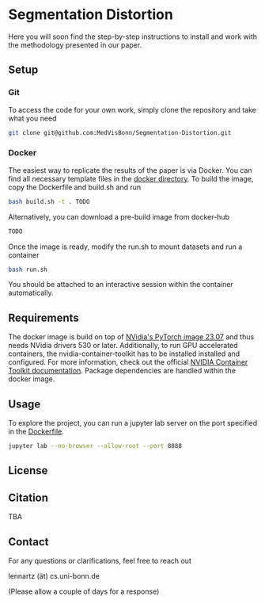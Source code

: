 # Segmentation Distortion
Here you will soon find the step-by-step instructions to install and work with the methodology presented in our paper.

## Setup

### Git
To access the code for your own work, simply clone the repository and take what you need
```bash
git clone git@github.com:MedVisBonn/Segmentation-Distortion.git
```
### Docker
The easiest way to replicate the results of the paper is via Docker. You can find all necessary template files in the [docker directory](https://github.com/MedVisBonn/Segmentation-Distortion/tree/main/docker). To build the image, copy the Dockerfile and build.sh and run
```bash 
bash build.sh -t . TODO
```
Alternatively, you can download a pre-build image from docker-hub
```bash
TODO
```
Once the image is ready, modify the run.sh to mount datasets and run a container
```bash
bash run.sh
```
You should be attached to an interactive session within the container automatically. 


## Requirements
The docker image is build on top of [NVidia's PyTorch image 23.07](https://docs.nvidia.com/deeplearning/frameworks/pytorch-release-notes/rel-23-07.html#rel-23-07) and thus needs NVidia drivers 530 or later. Additionally, to run GPU accelerated containers, the nvidia-container-toolkit has to be installed installed and configured. For more information, check out the official [NVIDIA Container Toolkit documentation](https://docs.nvidia.com/datacenter/cloud-native/container-toolkit/latest/install-guide.html).
Package dependencies are handled within the docker image.

## Usage
To explore the project, you can run a jupyter lab server on the port specified in the [Dockerfile](https://github.com/MedVisBonn/Segmentation-Distortion/blob/main/docker/Dockerfile).
```bash
jupyter lab --no-browser --allow-root --port 8888
```
## License

## Citation
TBA
## Contact

For any questions or clarifications, feel free to reach out

lennartz (ät) cs.uni-bonn.de

(Please allow a couple of days for a response)
